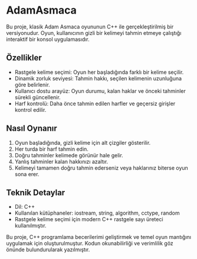 # AdamAsmaca
Bu proje, klasik Adam Asmaca oyununun C++ ile gerçekleştirilmiş bir versiyonudur. Oyun, kullanıcının gizli bir kelimeyi tahmin etmeye çalıştığı interaktif bir konsol uygulamasıdır.

## Özellikler

- Rastgele kelime seçimi: Oyun her başladığında farklı bir kelime seçilir.
- Dinamik zorluk seviyesi: Tahmin hakkı, seçilen kelimenin uzunluğuna göre belirlenir.
- Kullanıcı dostu arayüz: Oyun durumu, kalan haklar ve önceki tahminler sürekli güncellenir.
- Harf kontrolü: Daha önce tahmin edilen harfler ve geçersiz girişler kontrol edilir.

## Nasıl Oynanır

1. Oyun başladığında, gizli kelime için alt çizgiler gösterilir.
2. Her turda bir harf tahmin edin.
3. Doğru tahminler kelimede görünür hale gelir.
4. Yanlış tahminler kalan hakkınızı azaltır.
5. Kelimeyi tamamen doğru tahmin ederseniz veya haklarınız biterse oyun sona erer.

## Teknik Detaylar

- Dil: C++
- Kullanılan kütüphaneler: iostream, string, algorithm, cctype, random
- Rastgele kelime seçimi için modern C++ rastgele sayı üreteci kullanılmıştır.

Bu proje, C++ programlama becerilerimi geliştirmek ve temel oyun mantığını uygulamak için oluşturulmuştur. Kodun okunabilirliği ve verimlilik göz önünde bulundurularak yazılmıştır.
